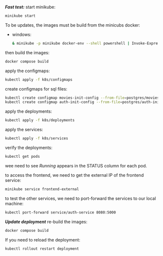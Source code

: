 ***Fast test:***
start minikube:

```bash
minikube start
```

To be updates, the images must be build from the minicubs docker:

* windows:

  ```bash
  & minikube -p minikube docker-env --shell powershell | Invoke-Expression
  ```

then build the images:

```bash
docker compose build
```

apply the configmaps:

```bash
kubectl apply -f k8s/configmaps
```
create configmaps for sql files:

```bash
kubectl create configmap movies-init-config --from-file=postgres/movies-init.sql
kubectl create configmap auth-init-config --from-file=postgres/auth-init.sql
```

apply the deployments:

```bash
kubectl apply -f k8s/deployments
```

apply the services:

```bash
kubectl apply -f k8s/services
```

verify the deployments:

```bash
kubectl get pods
```

wee need to see _Running_ appears in the STATUS column for each pod.

to access the frontend, we need to get the external IP of the frontend service:

```bash
minikube service frontend-external 
```

to test the other services, we need to port-forward the services to our local machine:

```bash
kubectl port-forward service/auth-service 8080:5000
```

***Update deployment***
re-build the images:

```bash
docker compose build
```

If you need to reload the deployment:

```bash
kubectl rollout restart deployment
```

